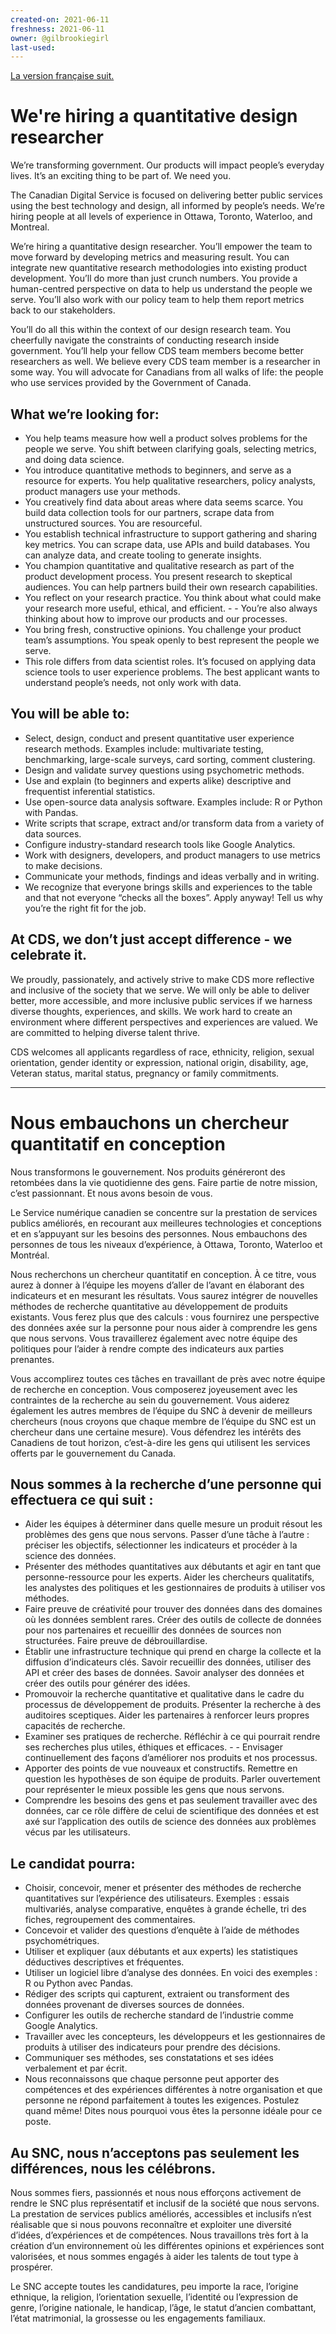 ```yaml
---
created-on: 2021-06-11
freshness: 2021-06-11
owner: @gilbrookiegirl
last-used:
---
```


[La version française suit.](#nous-embauchons-un-chercheur-quantitatif-en-conception)

# We're hiring a quantitative design researcher
We’re transforming government. Our products will impact people’s everyday lives. It’s an exciting thing to be part of. We need you.

The Canadian Digital Service is focused on delivering better public services using the best technology and design, all informed by people’s needs. We’re hiring people at all levels of experience in Ottawa, Toronto, Waterloo, and Montreal.

We’re hiring a quantitative design researcher. You’ll empower the team to move forward by developing metrics and measuring result. You can integrate new quantitative research methodologies into existing product development. You’ll do more than just crunch numbers. You provide a human-centred perspective on data to help us understand the people we serve. You’ll also work with our policy team to help them report metrics back to our stakeholders.

You’ll do all this within the context of our design research team. You cheerfully navigate the constraints of conducting research inside government. You’ll help your fellow CDS team members become better researchers as well. We believe every CDS team member is a researcher in some way. You will advocate for Canadians from all walks of life: the people who use services provided by the Government of Canada.

## What we’re looking for:
 - You help teams measure how well a product solves problems for the people we serve. You shift between clarifying goals, selecting metrics, and doing data science.
 - You introduce quantitative methods to beginners, and serve as a resource for experts. You help qualitative researchers, policy analysts, product managers use your methods.
 - You creatively find data about areas where data seems scarce. You build data collection tools for our partners, scrape data from unstructured sources. You are resourceful.
 - You establish technical infrastructure to support gathering and sharing key metrics. You can scrape data, use APIs and build databases. You can analyze data, and create tooling to generate insights.
 - You champion quantitative and qualitative research as part of the product development process. You present research to skeptical audiences. You can help partners build their own research capabilities.
 - You reflect on your research practice. You think about what could make your research more useful, ethical, and efficient. -  - You’re also always thinking about how to improve our products and our processes.
 - You bring fresh, constructive opinions. You challenge your product team’s assumptions. You speak openly to best represent the people we serve.
 - This role differs from data scientist roles. It’s focused on applying data science tools to user experience problems. The best applicant wants to understand people’s needs, not only work with data.

## You will be able to:
 - Select, design, conduct and present quantitative user experience research methods. Examples include: multivariate testing, benchmarking, large-scale surveys, card sorting, comment clustering.
 - Design and validate survey questions using psychometric methods.
 - Use and explain (to beginners and experts alike) descriptive and frequentist inferential statistics.
 - Use open-source data analysis software. Examples include: R or Python with Pandas.
 - Write scripts that scrape, extract and/or transform data from a variety of data sources.
 - Configure industry-standard research tools like Google Analytics.
 - Work with designers, developers, and product managers to use metrics to make decisions.
 - Communicate your methods, findings and ideas verbally and in writing.
 - We recognize that everyone brings skills and experiences to the table and that not everyone “checks all the boxes”. Apply anyway! Tell us why you’re the right fit for the job.

## At CDS, we don’t just accept difference - we celebrate it.
We proudly, passionately, and actively strive to make CDS more reflective and inclusive of the society that we serve. We will only be able to deliver better, more accessible, and more inclusive public services if we harness diverse thoughts, experiences, and skills. We work hard to create an environment where different perspectives and experiences are valued. We are committed to helping diverse talent thrive.

CDS welcomes all applicants regardless of race, ethnicity, religion, sexual orientation, gender identity or expression, national origin, disability, age, Veteran status, marital status, pregnancy or family commitments.

---

# Nous embauchons un chercheur quantitatif en conception

Nous transformons le gouvernement. Nos produits généreront des retombées dans la vie quotidienne des gens. Faire partie de notre mission, c’est passionnant. Et nous avons besoin de vous.

Le Service numérique canadien se concentre sur la prestation de services publics améliorés, en recourant aux meilleures technologies et conceptions et en s’appuyant sur les besoins des personnes. Nous embauchons des personnes de tous les niveaux d’expérience, à Ottawa, Toronto, Waterloo et Montréal.

Nous recherchons un chercheur quantitatif en conception. À ce titre, vous aurez à donner à l’équipe les moyens d’aller de l’avant en élaborant des indicateurs et en mesurant les résultats. Vous saurez intégrer de nouvelles méthodes de recherche quantitative au développement de produits existants. Vous ferez plus que des calculs : vous fournirez une perspective des données axée sur la personne pour nous aider à comprendre les gens que nous servons. Vous travaillerez également avec notre équipe des politiques pour l’aider à rendre compte des indicateurs aux parties prenantes.

Vous accomplirez toutes ces tâches en travaillant de près avec notre équipe de recherche en conception. Vous composerez joyeusement avec les contraintes de la recherche au sein du gouvernement. Vous aiderez également les autres membres de l’équipe du SNC à devenir de meilleurs chercheurs (nous croyons que chaque membre de l’équipe du SNC est un chercheur dans une certaine mesure). Vous défendrez les intérêts des Canadiens de tout horizon, c’est-à-dire les gens qui utilisent les services offerts par le gouvernement du Canada.

## Nous sommes à la recherche d’une personne qui effectuera ce qui suit :
 - Aider les équipes à déterminer dans quelle mesure un produit résout les problèmes des gens que nous servons. Passer d’une tâche à l’autre : préciser les objectifs, sélectionner les indicateurs et procéder à la science des données.
 - Présenter des méthodes quantitatives aux débutants et agir en tant que personne-ressource pour les experts. Aider les chercheurs qualitatifs, les analystes des politiques et les gestionnaires de produits à utiliser vos méthodes.
 - Faire preuve de créativité pour trouver des données dans des domaines où les données semblent rares. Créer des outils de collecte de données pour nos partenaires et recueillir des données de sources non structurées. Faire preuve de débrouillardise.
 - Établir une infrastructure technique qui prend en charge la collecte et la diffusion d’indicateurs clés. Savoir recueillir des données, utiliser des API et créer des bases de données. Savoir analyser des données et créer des outils pour générer des idées.
 - Promouvoir la recherche quantitative et qualitative dans le cadre du processus de développement de produits. Présenter la recherche à des auditoires sceptiques. Aider les partenaires à renforcer leurs propres capacités de recherche.
 - Examiner ses pratiques de recherche. Réfléchir à ce qui pourrait rendre ses recherches plus utiles, éthiques et efficaces. - - Envisager continuellement des façons d’améliorer nos produits et nos processus.
 - Apporter des points de vue nouveaux et constructifs. Remettre en question les hypothèses de son équipe de produits. Parler ouvertement pour représenter le mieux possible les gens que nous servons.
 - Comprendre les besoins des gens et pas seulement travailler avec des données, car ce rôle diffère de celui de scientifique des données et est axé sur l’application des outils de science des données aux problèmes vécus par les utilisateurs.

## Le candidat pourra:
 - Choisir, concevoir, mener et présenter des méthodes de recherche quantitatives sur l’expérience des utilisateurs. Exemples : essais multivariés, analyse comparative, enquêtes à grande échelle, tri des fiches, regroupement des commentaires.
 - Concevoir et valider des questions d’enquête à l’aide de méthodes psychométriques.
 - Utiliser et expliquer (aux débutants et aux experts) les statistiques déductives descriptives et fréquentes.
 - Utiliser un logiciel libre d’analyse des données. En voici des exemples : R ou Python avec Pandas.
 - Rédiger des scripts qui capturent, extraient ou transforment des données provenant de diverses sources de données.
 - Configurer les outils de recherche standard de l’industrie comme Google Analytics.
 - Travailler avec les concepteurs, les développeurs et les gestionnaires de produits à utiliser des indicateurs pour prendre des décisions.
 - Communiquer ses méthodes, ses constatations et ses idées verbalement et par écrit.
 - Nous reconnaissons que chaque personne peut apporter des compétences et des expériences différentes à notre organisation et que personne ne répond parfaitement à toutes les exigences. Postulez quand même! Dites nous pourquoi vous êtes la personne idéale pour ce poste.

## Au SNC, nous n’acceptons pas seulement les différences, nous les célébrons.
Nous sommes fiers, passionnés et nous nous efforçons activement de rendre le SNC plus représentatif et inclusif de la société que nous servons. La prestation de services publics améliorés, accessibles et inclusifs n’est réalisable que si nous pouvons reconnaître et exploiter une diversité d’idées, d’expériences et de compétences. Nous travaillons très fort à la création d’un environnement où les différentes opinions et expériences sont valorisées, et nous sommes engagés à aider les talents de tout type à prospérer.

Le SNC accepte toutes les candidatures, peu importe la race, l’origine ethnique, la religion, l’orientation sexuelle, l’identité ou l’expression de genre, l’origine nationale, le handicap, l’âge, le statut d’ancien combattant, l’état matrimonial, la grossesse ou les engagements familiaux.

